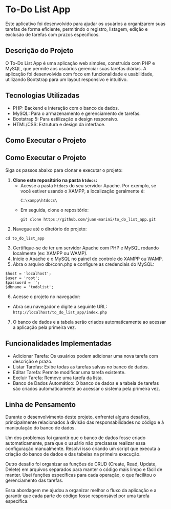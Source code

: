# To-Do List App
Este aplicativo foi desenvolvido para ajudar os usuários a organizarem suas tarefas de forma eficiente, permitindo o registro, listagem, edição e exclusão de tarefas com prazos específicos.

## Descrição do Projeto

O To-Do List App é uma aplicação web simples, construída com PHP e MySQL, que permite aos usuários gerenciar suas tarefas diárias. A aplicação foi desenvolvida com foco em funcionalidade e usabilidade, utilizando Bootstrap para um layout responsivo e intuitivo.

## Tecnologias Utilizadas

* PHP: Backend e interação com o banco de dados.
* MySQL: Para o armazenamento e gerenciamento de tarefas.
* Bootstrap 5: Para estilização e design responsivo.
* HTML/CSS: Estrutura e design da interface.
  
## Como Executar o Projeto

## Como Executar o Projeto

Siga os passos abaixo para clonar e executar o projeto:

1. **Clone este repositório na pasta `htdocs`:**
   - Acesse a pasta `htdocs` do seu servidor Apache. Por exemplo, se você estiver usando o XAMPP, a localização geralmente é:
     ```
     C:\xampp\htdocs\
     ```
   - Em seguida, clone o repositório:
     ```
     git clone https://github.com/juan-marini/to_do_list_app.git
     ```
2. Navegue até o diretório do projeto:
```
cd to_do_list_app
```
3. Certifique-se de ter um servidor Apache com PHP e MySQL rodando localmente (ex: XAMPP ou WAMP).
4. Inicie o Apache e o MySQL no painel de controle do XAMPP ou WAMP.
5. Abra o arquivo db/conn.php e configure as credenciais do MySQL:
  ````
  $host = 'localhost';
  $user = 'root'; 
  $password = ''; 
  $dbname = 'todolist';
  ````
6. Acesse o projeto no navegador:
- Abra seu navegador e digite a seguinte URL:
    ``http://localhost/to_do_list_app/index.php``
7. O banco de dados e a tabela serão criados automaticamente ao acessar a aplicação pela primeira vez.

## Funcionalidades Implementadas
* Adicionar Tarefa: Os usuários podem adicionar uma nova tarefa com descrição e prazo.
* Listar Tarefas: Exibe todas as tarefas salvas no banco de dados.
* Editar Tarefa: Permite modificar uma tarefa existente.
* Excluir Tarefa: Remove uma tarefa da lista.
* Banco de Dados Automático: O banco de dados e a tabela de tarefas são criados automaticamente ao acessar o sistema pela primeira vez.

## Linha de Pensamento
Durante o desenvolvimento deste projeto, enfrentei alguns desafios, principalmente relacionados à divisão das responsabilidades no código e à manipulação do banco de dados.

Um dos problemas foi garantir que o banco de dados fosse criado automaticamente, para que o usuário não precisasse realizar essa configuração manualmente. Resolvi isso criando um script que executa a criação do banco de dados e das tabelas na primeira execução.

Outro desafio foi organizar as funções de CRUD (Create, Read, Update, Delete) em arquivos separados para manter o código mais limpo e fácil de manter. Usei funções específicas para cada operação, o que facilitou o gerenciamento das tarefas.

Essa abordagem me ajudou a organizar melhor o fluxo da aplicação e a garantir que cada parte do código fosse responsável por uma tarefa específica.


